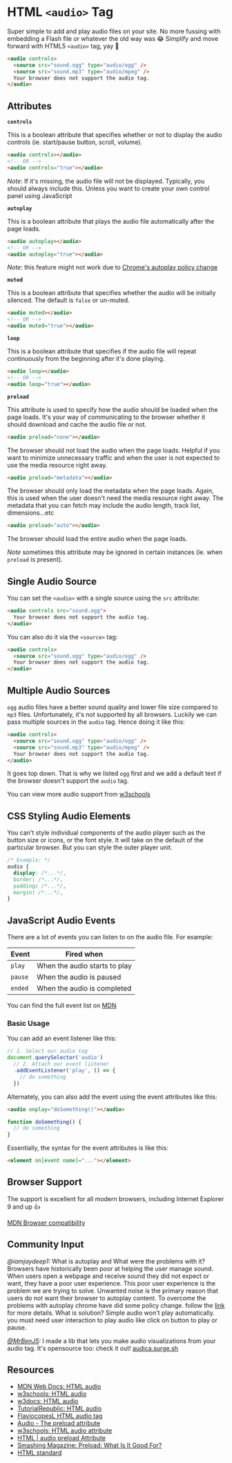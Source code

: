 # HTML `<audio>` Tag

Super simple to add and play audio files on your site. No more fussing with embedding a Flash file or whatever the old way was 😂 Simplify and move forward with HTML5 `<audio>` tag, yay 🎉

```html
<audio controls>
  <source src="sound.ogg" type="audio/ogg" />
  <source src="sound.mp3" type="audio/mpeg" />
  Your browser does not support the audio tag.
</audio>
```

## Attributes

**`controls`**

This is a boolean attribute that specifies whether or not to display the audio controls (ie. start/pause button, scroll, volume).

```html
<audio controls></audio>
<!-- OR -->
<audio controls="true"></audio>
```

_Note_: If it's missing, the audio file will not be displayed. Typically, you should always include this. Unless you want to create your own control panel using JavaScript

**`autoplay`**

This is a boolean attribute that plays the audio file automatically after the page loads.

```html
<audio autoplay></audio>
<!-- OR -->
<audio autoplay="true"></audio>
```

_Note_: this feature might not work due to [Chrome's autoplay policy change](https://developers.google.com/web/updates/2017/09/autoplay-policy-changes)

**`muted`**

This is a boolean attribute that specifies whether the audio will be initially silenced. The default is `false` or un-muted.

```html
<audio muted></audio>
<!-- OR -->
<audio muted="true"></audio>
```

**`loop`**

This is a boolean attribute that specifies if the audio file will repeat continuously from the beginning after it's done playing.

```html
<audio loop></audio>
<!-- OR -->
<audio loop="true"></audio>
```

**`preload`**

This attribute is used to specify how the audio should be loaded when the page loads. It's your way of communicating to the browser whether it should download and cache the audio file or not.

```html
<audio preload="none"></audio>
```

The browser should not load the audio when the page loads. Helpful if you want to minimize unnecessary traffic and when the user is not expected to use the media resource right away.

```html
<audio preload="metadata"></audio>
```

The browser should only load the metadata when the page loads. Again, this is used when the user doesn't need the media resource right away. The metadata that you can fetch may include the audio length, track list, dimensions...etc

```html
<audio preload="auto"></audio>
```

The browser should load the entire audio when the page loads.

_Note_ sometimes this attribute may be ignored in certain instances (ie. when `preload` is present).

## Single Audio Source

You can set the `<audio>` with a single source using the `src` attribute:

```html
<audio controls src="sound.ogg">
  Your browser does not support the audio tag.
</audio>
```

You can also do it via the `<source>` tag:

```html
<audio controls>
  <source src="sound.ogg" type="audio/ogg" />
  Your browser does not support the audio tag.
</audio>
```

## Multiple Audio Sources

`ogg` audio files have a better sound quality and lower file size compared to `mp3` files. Unfortunately, it's not supported by all browsers. Luckily we can pass multiple sources in the `audio` tag. Hence doing it like this:

```html
<audio controls>
  <source src="sound.ogg" type="audio/ogg" />
  <source src="sound.mp3" type="audio/mpeg" />
  Your browser does not support the audio tag.
</audio>
```

It goes top down. That is why we listed `ogg` first and we add a default text if the browser doesn't support the `audio` tag.

You can view more audio support from [w3schools](https://www.w3schools.com/html/html5_audio.asp)

## CSS Styling Audio Elements

You can't style individual components of the audio player such as the button size or icons, or the font style. It will take on the default of the particular browser. But you can style the outer player unit.

```css
/* Example: */
audio {
  display: /*...*/,
  border: /*...*/,
  padding: /*...*/,
  margin: /*...*/,
}
```

## JavaScript Audio Events

There are a lot of events you can listen to on the audio file. For example:

| Event   | Fired when                    |
| ------- | ----------------------------- |
| `play`  | When the audio starts to play |
| `pause` | When the audio is paused      |
| `ended` | When the audio is completed   |

You can find the full event list on [MDN](https://developer.mozilla.org/en-US/docs/Web/HTML/Element/audio#Events)

### Basic Usage

You can add an event listener like this:

<!-- prettier-ignore -->
```javascript
// 1. Select our audio tag
document.querySelector('audio')
  // 2. Attach our event listener
  .addEventListener('play', () => {
    // do something
  })
```

Alternately, you can also add the event using the event attributes like this:

```html
<audio onplay="doSomething()"></audio>
```

```javascript
function doSomething() {
  // do something
}
```

Essentially, the syntax for the event attributes is like this:

```html
<element on[event name]="..."></element>
```

## Browser Support

The support is excellent for all modern browsers, including Internet Explorer 9 and up 👍

[MDN Browser compatibility](https://developer.mozilla.org/en-US/docs/Web/HTML/Element/audio#Browser_compatibility)

## Community Input

_@iamjaydeep1:_ What is autoplay and What were the problems with it? Browsers have historically been poor at helping the user manage sound. When users open a webpage and receive sound they did not expect or want, they have a poor user experience. This poor user experience is the problem we are trying to solve. Unwanted noise is the primary reason that users do not want their browser to autoplay content. To overcome the problems with autoplay chrome have did some policy change. follow the [link](https://developers.google.com/web/updates/2016/07/autoplay) for more details. What is solution? Simple audio won't play automatically. you must need user interaction to play audio like click on button to play or pause.

_[@MrBenJ5](https://twitter.com/samantha_ming/status/1236933988293308416?s=21):_ I made a lib that lets you make audio visualizations from your audio tag. It's opensource too: check it out! [audica.surge.sh](audica.surge.sh)

## Resources

- [MDN Web Docs: HTML audio](https://developer.mozilla.org/en-US/docs/Web/HTML/Element/audio)
- [w3schools: HTML audio](https://www.w3schools.com/html/html5_audio.asp)
- [w3docs: HTML audio](https://www.w3docs.com/learn-html/html-audio-tag.html)
- [TutorialRepublic: HTML audio](https://www.tutorialrepublic.com/html-reference/html5-audio-tag.php)
- [FlaviocopesL HTML audio tag](https://flaviocopes.com/html-audio-tag/)
- [Audio - The preload attribute](https://justmarkup.com/articles/2015-08-11-audio-the-preload-attribute/)
- [w3schools: HTML audio attribute](https://www.w3schools.com/tags/att_audio_preload.asp)
- [HTML | audio preload Attribute](https://www.geeksforgeeks.org/html-audio-preload-attribute/)
- [Smashing Magazine: Preload: What Is It Good For?](https://www.smashingmagazine.com/2016/02/preload-what-is-it-good-for/)
- [HTML standard](https://html.spec.whatwg.org/multipage/embedded-content.html#attr-media-preload)
